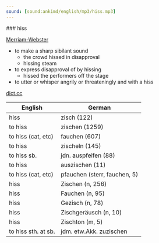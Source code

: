 ```yaml
---
sound: [sound:ankimd/english/mp3/hiss.mp3]
---
```


\### hiss

[Merriam-Webster](https://www.merriam-webster.com/dictionary/hiss)

- to make a sharp sibilant sound
    - the crowd hissed in disapproval
    - hissing steam
- to express disapproval of by hissing
    - hissed the performers off the stage
- to utter or whisper angrily or threateningly and with a hiss

[dict.cc](https://www.dict.cc/hiss)

| English        | German       |
| -------------- | ------------ |
| hiss | zisch (122) |
| to hiss | zischen (1259) |
| to hiss (cat, etc) | fauchen (607) |
| to hiss | zischeln (145) |
| to hiss sb. | jdn. auspfeifen (88) |
| to hiss | auszischen (11) |
| to hiss (cat, etc) | pfauchen (sterr, fauchen, 5) |
| hiss | Zischen (n, 256) |
| hiss | Fauchen (n, 95) |
| hiss | Gezisch (n, 78) |
| hiss | Zischgeräusch (n, 10) |
| hiss | Zischton (m, 5) |
| to hiss sth. at sb. | jdm. etw.Akk. zuzischen |
